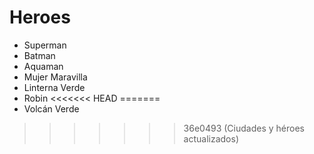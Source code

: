 # Heroes

* Superman
* Batman
* Aquaman
* Mujer Maravilla
* Linterna Verde
* Robin
<<<<<<< HEAD
=======
* Volcán Verde
>>>>>>> 36e0493 (Ciudades y héroes actualizados)
